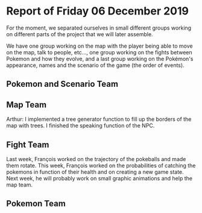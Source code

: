 #  Report of Friday 06 December 2019

For the moment, we separated ourselves in small different groups working on different parts of the project that we will later assemble.

We have one group working on the map with the player being able to move on the map, talk to people, etc..., one group working on the fights between Pokemon and how they evolve, and a last group working on the Pokémon's appearance, names and the scenario of the game (the order of events).


## Pokemon and Scenario Team


## Map Team

Arthur: I implemented a tree generator function to fill up the borders of the map with trees. I finished the speaking function of the NPC.
## Fight Team



Last week, François worked on the trajectory of the pokeballs and made them rotate. This week, François worked on the probabilities of catching the pokemons in function of their health and on creating a new game state. Next week, he will probably work on small graphic animations and help the map team.  

## Pokemon Team

